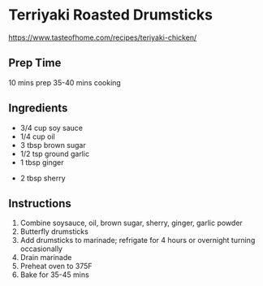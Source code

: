 # Terriyaki Roasted Drumsticks
https://www.tasteofhome.com/recipes/teriyaki-chicken/

## Prep Time
10 mins prep 
35-40 mins cooking

## Ingredients
+ 3/4 cup soy sauce
+ 1/4 cup oil
+ 3 tbsp brown sugar
+ 1/2 tsp ground garlic
+ 1 tbsp ginger 
* 2 tbsp sherry

## Instructions
1. Combine soysauce, oil, brown sugar, sherry, ginger, garlic powder
2. Butterfly drumsticks
3. Add drumsticks to marinade; refrigate for 4 hours or overnight turning occasionally
4. Drain marinade 
5. Preheat oven to 375F
6. Bake for 35-45 mins 
